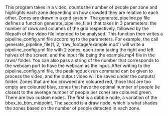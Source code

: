 This program takes in a video, counts the number of people per zone and highlights each zone depending on how crowded they are relative to each other. Zones are drawn in a grid system.
The generate_pipeline.py file defines a function generate_pipeline_file() that takes in 3 parameters: the number of rows and columns of the grid respectively, followed by the filepath of the video file intended to be analysed.
This function then writes a pipeline_config.yml file according to the parameters.
For example, the call generate_pipeline_file(1, 2, 'raw_footage/example.mp4') will write a pipeline_config.yml file with 2 zones, each zone taking the right and left halves of the screen, and the input file being the example.mp4 file in the raws/ folder.
You can also pass a string of the number that corresponds to the webcam port to have the webcam as the input.
After writing to the pipeline_config.yml file, the peekingduck run command can be given to process the video, and the output video will be saved under the outputs/ folder.
Zones that are too crowded are coloured red, those that are too empty are coloured blue, zones that have the optimal number of people (ie closest to the average number of people per zone) are coloured green. 
There are two custom nodes. 
The first is a dabble node, a variation of the bbox_to_btm_midpoint.
The second is a draw node, which is what shades the zones based on the number of people detected in each zone.
